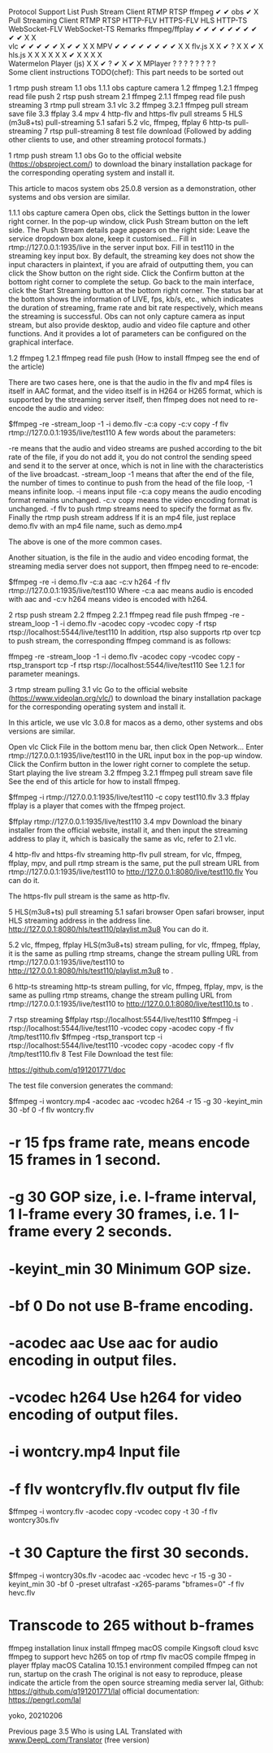 Protocol Support List
Push Stream Client RTMP RTSP
ffmpeg ✔ ✔
obs ✔ X
Pull Streaming Client RTMP RTSP HTTP-FLV HTTPS-FLV HLS HTTP-TS WebSocket-FLV WebSocket-TS Remarks
ffmpeg/ffplay ✔ ✔ ✔ ✔ ✔ ✔ ✔ ✔ ✔ ✔ X X	
vlc ✔ ✔ ✔ ✔ ✔ X ✔ ✔ X X	
MPV ✔ ✔ ✔ ✔ ✔ ✔ ✔ ✔ X X	
flv.js X X ✔ ?	X X ✔ X	
hls.js X X X X X X ✔ X X X X	
Watermelon Player (js) X X ✔ ?	✔ X ✔ X	
MPlayer ?	?	?	?	?	?	?	?	
Some client instructions
TODO(chef): This part needs to be sorted out

1 rtmp push stream
1.1 obs
1.1.1 obs capture camera
1.2 ffmpeg
1.2.1 ffmpeg read file push
2 rtsp push stream
2.1 ffmpeg
2.1.1 ffmpeg read file push streaming
3 rtmp pull stream
3.1 vlc
3.2 ffmpeg
3.2.1 ffmpeg pull stream save file
3.3 ffplay
3.4 mpv
4 http-flv and https-flv pull streams
5 HLS (m3u8+ts) pull-streaming
5.1 safari
5.2 vlc, ffmpeg, ffplay
6 http-ts pull-streaming
7 rtsp pull-streaming
8 test file download
(Followed by adding other clients to use, and other streaming protocol formats.)

1 rtmp push stream
1.1 obs
Go to the official website (https://obsproject.com/) to download the binary installation package for the corresponding operating system and install it.

This article to macos system obs 25.0.8 version as a demonstration, other systems and obs version are similar.

1.1.1 obs capture camera
Open obs, click the Settings button in the lower right corner.
In the pop-up window, click Push Stream button on the left side.
The Push Stream details page appears on the right side:
Leave the service dropdown box alone, keep it customised...
Fill in rtmp://127.0.0.1:1935/live in the server input box.
Fill in test110 in the streaming key input box.
By default, the streaming key does not show the input characters in plaintext, if you are afraid of outputting them, you can click the Show button on the right side.
Click the Confirm button at the bottom right corner to complete the setup.
Go back to the main interface, click the Start Streaming button at the bottom right corner.
The status bar at the bottom shows the information of LIVE, fps, kb/s, etc., which indicates the duration of streaming, frame rate and bit rate respectively, which means the streaming is successful.
Obs can not only capture camera as input stream, but also provide desktop, audio and video file capture and other functions. And it provides a lot of parameters can be configured on the graphical interface.

1.2 ffmpeg
1.2.1 ffmpeg read file push
(How to install ffmpeg see the end of the article)

There are two cases here, one is that the audio in the flv and mp4 files is itself in AAC format, and the video itself is in H264 or H265 format, which is supported by the streaming server itself, then ffmpeg does not need to re-encode the audio and video:

$ffmpeg -re -stream_loop -1 -i demo.flv -c:a copy -c:v copy -f flv rtmp://127.0.0.1:1935/live/test110
A few words about the parameters:

-re means that the audio and video streams are pushed according to the bit rate of the file, if you do not add it, you do not control the sending speed and send it to the server at once, which is not in line with the characteristics of the live broadcast.
-stream_loop -1 means that after the end of the file, the number of times to continue to push from the head of the file loop, -1 means infinite loop.
-i means input file
-c:a copy means the audio encoding format remains unchanged.
-c:v copy means the video encoding format is unchanged.
-f flv to push rtmp streams need to specify the format as flv.
Finally the rtmp push stream address
If it is an mp4 file, just replace demo.flv with an mp4 file name, such as demo.mp4

The above is one of the more common cases.

Another situation, is the file in the audio and video encoding format, the streaming media server does not support, then ffmpeg need to re-encode:

$ffmpeg -re -i demo.flv -c:a aac -c:v h264 -f flv rtmp://127.0.0.1:1935/live/test110
Where -c:a aac means audio is encoded with aac and -c:v h264 means video is encoded with h264.

2 rtsp push stream
2.2 ffmpeg
2.2.1 ffmpeg read file push
ffmpeg -re -stream_loop -1 -i demo.flv -acodec copy -vcodec copy -f rtsp rtsp://localhost:5544/live/test110
In addition, rtsp also supports rtp over tcp to push stream, the corresponding ffmpeg command is as follows:

ffmpeg -re -stream_loop -1 -i demo.flv -acodec copy -vcodec copy -rtsp_transport tcp -f rtsp rtsp://localhost:5544/live/test110
See 1.2.1 for parameter meanings.

3 rtmp stream pulling
3.1 vlc
Go to the official website (https://www.videolan.org/vlc/) to download the binary installation package for the corresponding operating system and install it.

In this article, we use vlc 3.0.8 for macos as a demo, other systems and obs versions are similar.

Open vlc
Click File in the bottom menu bar, then click Open Network...
Enter rtmp://127.0.0.1:1935/live/test110 in the URL input box in the pop-up window.
Click the Confirm button in the lower right corner to complete the setup.
Start playing the live stream
3.2 ffmpeg
3.2.1 ffmpeg pull stream save file
See the end of this article for how to install ffmpeg.

$ffmpeg -i rtmp://127.0.0.1:1935/live/test110 -c copy test110.flv
3.3 ffplay
ffplay is a player that comes with the ffmpeg project.

$ffplay rtmp://127.0.0.1:1935/live/test110
3.4 mpv
Download the binary installer from the official website, install it, and then input the streaming address to play it, which is basically the same as vlc, refer to 2.1 vlc.

4 http-flv and https-flv streaming
http-flv pull stream, for vlc, ffmpeg, ffplay, mpv, and pull rtmp stream is the same, put the pull stream URL from
rtmp://127.0.0.1:1935/live/test110
to
http://127.0.0.1:8080/live/test110.flv
You can do it.

The https-flv pull stream is the same as http-flv.

5 HLS(m3u8+ts) pull streaming
5.1 safari browser
Open safari browser, input HLS streaming address in the address line.
http://127.0.0.1:8080/hls/test110/playlist.m3u8
You can do it.

5.2 vlc, ffmpeg, ffplay
HLS(m3u8+ts) stream pulling, for vlc, ffmpeg, ffplay, it is the same as pulling rtmp streams, change the stream pulling URL from
rtmp://127.0.0.1:1935/live/test110
to
http://127.0.0.1:8080/hls/test110/playlist.m3u8
to .

6 http-ts streaming
http-ts stream pulling, for vlc, ffmpeg, ffplay, mpv, is the same as pulling rtmp streams, change the stream pulling URL from
rtmp://127.0.0.1:1935/live/test110
to
http://127.0.0.1:8080/live/test110.ts
to .

7 rtsp streaming
$ffplay rtsp://localhost:5544/live/test110
$ffmpeg -i rtsp://localhost:5544/live/test110 -vcodec copy -acodec copy -f flv /tmp/test110.flv
$ffmpeg -rtsp_transport tcp -i rtsp://localhost:5544/live/test110 -vcodec copy -acodec copy -f flv /tmp/test110.flv
8 Test File
Download the test file:

https://github.com/q191201771/doc

The test file conversion generates the command:

$ffmpeg -i wontcry.mp4 -acodec aac -vcodec h264 -r 15 -g 30 -keyint_min 30 -bf 0 -f flv wontcry.flv
# -r 15 fps frame rate, means encode 15 frames in 1 second.
# -g 30 GOP size, i.e. I-frame interval, 1 I-frame every 30 frames, i.e. 1 I-frame every 2 seconds.
# -keyint_min 30 Minimum GOP size.
# -bf 0 Do not use B-frame encoding.
# -acodec aac Use aac for audio encoding in output files.
# -vcodec h264 Use h264 for video encoding of output files.
# -i wontcry.mp4 Input file
# -f flv wontcryflv.flv output flv file


$ffmpeg -i wontcry.flv -acodec copy -vcodec copy -t 30 -f flv wontcry30s.flv
# -t 30 Capture the first 30 seconds.

$ffmpeg -i wontcry30s.flv -acodec aac -vcodec hevc -r 15 -g 30 -keyint_min 30 -bf 0 -preset ultrafast -x265-params "bframes=0" -f flv hevc.flv
# Transcode to 265 without b-frames
ffmpeg installation
linux install ffmpeg
macOS compile Kingsoft cloud ksvc ffmpeg to support hevc h265 on top of rtmp flv
macOS compile ffmpeg in player ffplay
macOS Catalina 10.15.1 environment compiled ffmpeg can not run, startup on the crash
The original is not easy to reproduce, please indicate the article from the open source streaming media server lal, Github: https://github.com/q191201771/lal official documentation: https://pengrl.com/lal

yoko, 20210206

 Previous page
3.5 Who is using LAL
 Translated with www.DeepL.com/Translator (free version)
